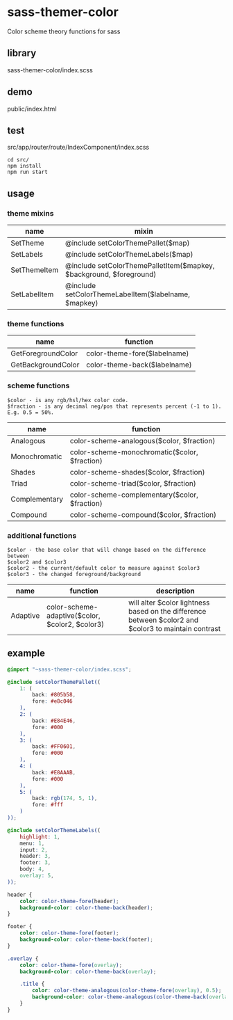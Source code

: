 # sass-themer-color

Color scheme theory functions for sass

## library

sass-themer-color/index.scss

## demo

public/index.html

## test
src/app/router/route/IndexComponent/index.scss

```
cd src/
npm install
npm run start
```

## usage

### theme mixins

|name|mixin|
|----|--------|
| SetTheme | @include setColorThemePallet($map) |
| SetLabels | @include setColorThemeLabels($map) |
| SetThemeItem | @include setColorThemePalletItem($mapkey, $background, $foreground) |
| SetLabelItem | @include setColorThemeLabelItem($labelname, $mapkey) |

### theme functions

|name|function|
|----|--------|
| GetForegroundColor | color-theme-fore($labelname) |
| GetBackgroundColor | color-theme-back($labelname) |

### scheme functions

```
$color - is any rgb/hsl/hex color code.
$fraction - is any decimal neg/pos that represents percent (-1 to 1). E.g. 0.5 = 50%.
```

|name|function|
|----|--------|
| Analogous | color-scheme-analogous($color, $fraction) |
| Monochromatic | color-scheme-monochromatic($color, $fraction) |
| Shades | color-scheme-shades($color, $fraction) |
| Triad | color-scheme-triad($color, $fraction) |
| Complementary | color-scheme-complementary($color, $fraction) |
| Compound | color-scheme-compound($color, $fraction) |


### additional functions

```
$color - the base color that will change based on the difference between
$color2 and $color3
$color2 - the current/default color to measure against $color3
$color3 - the changed foreground/background
```


|name|function|description|
|----|--------|-----------|
| Adaptive | color-scheme-adaptive($color, $color2, $color3) | will alter $color lightness based on the difference between $color2 and $color3 to maintain contrast |


## example

```scss
@import "~sass-themer-color/index.scss";

@include setColorThemePallet((
    1: (
        back: #805b58,
        fore: #e8c046
    ),
    2: (
        back: #E84E46,
        fore: #000
    ),
    3: (
        back: #FF0601,
        fore: #000
    ),
    4: (
        back: #E8AAAB,
        fore: #000
    ),
    5: (
        back: rgb(174, 5, 1),
        fore: #fff
    )
));

@include setColorThemeLabels((
    highlight: 1,
    menu: 1,
    input: 2,
    header: 3,
    footer: 3,
    body: 4,
    overlay: 5,
));

header {
    color: color-theme-fore(header);
    background-color: color-theme-back(header);
}

footer {
    color: color-theme-fore(footer);
    background-color: color-theme-back(footer);
}

.overlay {
    color: color-theme-fore(overlay);
    background-color: color-theme-back(overlay);

    .title {
        color: color-theme-analogous(color-theme-fore(overlay), 0.5);
        background-color: color-theme-analogous(color-theme-back(overlay), 0.5);
    }
}

```
